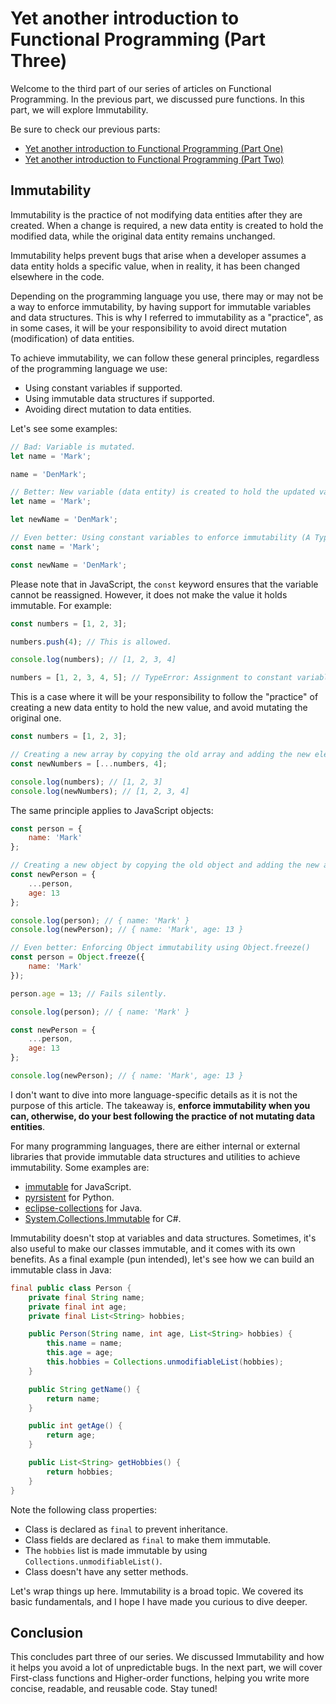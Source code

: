 # Yet another introduction to Functional Programming (Part Three)

Welcome to the third part of our series of articles on Functional Programming. In the previous part, we discussed pure functions. In this part, we will explore Immutability.

Be sure to check our previous parts:

- [Yet another introduction to Functional Programming (Part One)](https://github.com/MarkAdell/functional_programming_article/blob/main/series/part_1.md)
- [Yet another introduction to Functional Programming (Part Two)](https://github.com/MarkAdell/functional_programming_article/blob/main/series/part_2.md)

## Immutability

Immutability is the practice of not modifying data entities after they are created. When a change is required, a new data entity is created to hold the modified data, while the original data entity remains unchanged.

Immutability helps prevent bugs that arise when a developer assumes a data entity holds a specific value, when in reality, it has been changed elsewhere in the code.

Depending on the programming language you use, there may or may not be a way to enforce immutability, by having support for immutable variables and data structures. This is why I referred to immutability as a "practice", as in some cases, it will be your responsibility to avoid direct mutation (modification) of data entities.

To achieve immutability, we can follow these general principles, regardless of the programming language we use:
- Using constant variables if supported.
- Using immutable data structures if supported.
- Avoiding direct mutation to data entities.

Let's see some examples:

```javascript
// Bad: Variable is mutated.
let name = 'Mark';

name = 'DenMark';

// Better: New variable (data entity) is created to hold the updated value.
let name = 'Mark';

let newName = 'DenMark';

// Even better: Using constant variables to enforce immutability (A TypeError will be thrown if we reassigned name).
const name = 'Mark';

const newName = 'DenMark';
```

Please note that in JavaScript, the `const` keyword ensures that the variable cannot be reassigned. However, it does not make the value it holds immutable. For example:

```javascript
const numbers = [1, 2, 3];

numbers.push(4); // This is allowed.

console.log(numbers); // [1, 2, 3, 4]

numbers = [1, 2, 3, 4, 5]; // TypeError: Assignment to constant variable.
```

This is a case where it will be your responsibility to follow the "practice" of creating a new data entity to hold the new value, and avoid mutating the original one.

```javascript
const numbers = [1, 2, 3];

// Creating a new array by copying the old array and adding the new element 4.
const newNumbers = [...numbers, 4]; 

console.log(numbers); // [1, 2, 3]
console.log(newNumbers); // [1, 2, 3, 4]
```

The same principle applies to JavaScript objects:

```javascript
const person = {
    name: 'Mark'
};

// Creating a new object by copying the old object and adding the new age property.
const newPerson = {
    ...person,
    age: 13
};

console.log(person); // { name: 'Mark' }
console.log(newPerson); // { name: 'Mark', age: 13 }

// Even better: Enforcing Object immutability using Object.freeze()
const person = Object.freeze({
    name: 'Mark'
});

person.age = 13; // Fails silently.

console.log(person); // { name: 'Mark' }

const newPerson = {
    ...person,
    age: 13
};

console.log(newPerson); // { name: 'Mark', age: 13 }
```

I don't want to dive into more language-specific details as it is not the purpose of this article. The takeaway is, **enforce immutability when you can, otherwise, do your best following the practice of not mutating data entities**.

For many programming languages, there are either internal or external libraries that provide immutable data structures and utilities to achieve immutability. Some examples are:
- [immutable](https://www.npmjs.com/package/immutable) for JavaScript.
- [pyrsistent](https://pypi.org/project/pyrsistent/) for Python.
- [eclipse-collections](https://github.com/eclipse/eclipse-collections) for Java.
- [System.Collections.Immutable](https://www.nuget.org/packages/System.Collections.Immutable/) for C#.

Immutability doesn't stop at variables and data structures. Sometimes, it's also useful to make our classes immutable, and it comes with its own benefits. As a final example (pun intended), let's see how we can build an immutable class in Java:

```java
final public class Person {
    private final String name;
    private final int age;
    private final List<String> hobbies;

    public Person(String name, int age, List<String> hobbies) {
        this.name = name;
        this.age = age;
        this.hobbies = Collections.unmodifiableList(hobbies);
    }

    public String getName() {
        return name;
    }

    public int getAge() {
        return age;
    }

    public List<String> getHobbies() {
        return hobbies;
    }
}
```

Note the following class properties:
- Class is declared as `final` to prevent inheritance.
- Class fields are declared as `final` to make them immutable.
- The `hobbies` list is made immutable by using `Collections.unmodifiableList()`.
- Class doesn't have any setter methods.

Let's wrap things up here. Immutability is a broad topic. We covered its basic fundamentals, and I hope I have made you curious to dive deeper.

## Conclusion

This concludes part three of our series. We discussed Immutability and how it helps you avoid a lot of unpredictable bugs. In the next part, we will cover First-class functions and Higher-order functions, helping you write more concise, readable, and reusable code. Stay tuned!

